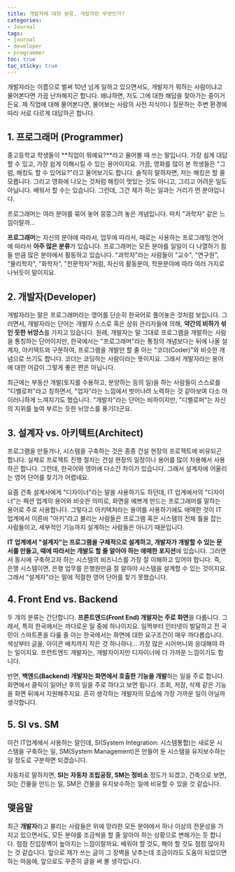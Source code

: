 ```yaml
---
title: 개발자에 대한 분류, 개발자란 무엇인가?
categories:
- Journal
tags:
- journal
- developer
- programmer
toc: true
toc_sticky: true
---
```


개발자라는 이름으로 벌써 10년 넘게 일하고 있으면서도, 개발자가 뭐하는 사람이냐고 물어본다면 가끔 난처해지곤 합니다. 왜냐하면, 저도 그에 대한 해답을 찾아가는 중이거든요. 제 직업에 대해 물어본다면, 물어보는 사람의 사전 지식이나 질문하는 주변 환경에 따라 서로 다르게 대답하곤 합니다.

## 1. 프로그래머 (Programmer)

중고등학교 학생들이 **직업이 뭐예요?**라고 물어볼 때 쓰는 말입니다. 가장 쉽게 대답할 수 있고, 가장 쉽게 이해시킬 수 있는 용어이지요. 가끔, 영화를 많이 본 학생들은 "그럼, 해킹도 할 수 있어요?"라고 물어보기도 합니다. 솔직히 말하자면, 저는 해킹은 할 줄 모릅니다. 그리고 영화에 나오는 것처럼 해킹이 멋있는 것도 아니고, 그리고 어려운 일도 아닙니다. 배워서 할 수는 있습니다. 그런데, 그건 제가 하는 일과는 거리가 먼 분야입니다.

프로그래머는 여러 분야를 묶어 놓어 뭉뚱그려 놓은 개념입니다. 마치 "과학자" 같은 느낌이랄까...

**프로그래머**는 자신의 분야에 따라서, 업무에 따라서, 때로는 사용하는 프로그래밍 언어에 따라서 **아주 많은 분류**가 있습니다. 프로그래머는 모든 분야를 일일이 다 나열하기 힘들 만큼 많은 분야에서 활동하고 있습니다. "과학자"라는 사람들이 "교수", "연구원", "물리학자", "화학자", "천문학자"처럼, 자신의 활동분야, 학문분야에 따라 여러 가지로 나뉘듯이 말이지요.


## 2. 개발자(Developer)

개발자라는 말은 프로그래머라는 영어를 단순히 한국어로 풀어놓은 것처럼 보입니다. 그러면서, 개발자라는 단어는 개발자 스스로 혹은 상위 관리자들에 의해, **약간의 비하가 섞인 듯한 뉘앙스**를 가지고 있습니다. 원래, 개발자는 말 그대로 프로그램을 개발하는 사람을 통칭하는 단어이지만, 한국에서는 "프로그래머"라는 통칭의 개념보다는 뒤에 나올 설계자, 아키텍트와 구분하여, 프로그램을 개발만 할 줄 아는 "코더(Coder)"와 비슷한 개념으로 쓰기도 합니다. 코더는 코딩하는 사람이라는 뜻이지요. 그래서 개발자라는 용어에 대한 어감이 그렇게 좋은 편은 아닙니다.

최근에는 부동산 개발(토지를 수용하고, 분양하는 등의 일)을 하는 사람들이 스스로를 "디벨로퍼"라고 칭하면서, "업자"라는 느낌에서 벗어나려 노력하는 것 같아보여 다소 아이러니하게 느껴지기도 했습니다. "개발자"라는 단어는 비하이지만, "디벨로퍼"는 자신의 지위를 높여 부르는 듯한 뉘앙스를 풍기더군요.


## 3. 설계자 vs. 아키텍트(Architect)

프로그램을 만들거나, 시스템을 구축하는 것은 종종 건설 현장의 프로젝트에 비유되곤 합니다. 실제로 프로젝트 진행 절차는 건설 현장의 일정이나 용어를 많이 차용해서 사용하곤 합니다. 그런데, 한국어와 영어에 다소간 차이가 있습니다. 그래서 설계자에 어울리는 영어 단어를 찾기가 어렵네요.

요즘 건축 설계사에게 "디자이너"라는 말을 사용하기도 하던데, IT 업계에서의 "디자이너"는 패션 업계의 용어와 비슷한 의미로, 화면을 예쁘게 만드는 프로그래머를 말하는 용어로 주로 사용합니다. 그렇다고 아키텍처라는 용어를 사용하기에도 애매한 것이 IT 업계에서 이른바 "아키"라고 불리는 사람들은 프로그램 혹은 시스템의 전체 틀을 잡는 사람들이고, 세부적인 기능까지 설계하는 사람들은 아니기 때문입니다.

**IT 업계에서 "설계자"는 프로그램을 구체적으로 설계하고, 개발자가 개발할 수 있는 문서를 만들고, 때에 따라서는 개발도 할 줄 알아야 하는 애매한 포지션**에 있습니다. 그러면서 동시에 구축하고자 하는 시스템의 비즈니스를 가장 잘 이해하고 있어야 합니다. 즉, 은행 시스템이면, 은행 업무를 은행원만큼 잘 알아야 시스템을 설계할 수 있는 것이지요. 그래서 "설계자"라는 말에 적절한 영어 단어를 찾기 못했습니다.


## 4. Front End vs. Backend

두 개의 분류는 간단합니다. **프론트엔드(Front End) 개발자는 주로 화면**을 다룹니다. 그래서, 특히 한국에서는 까다로운 일 중에 하나이지요. 일찍부터 인터넷이 발달하고 전 국민이 스마트폰을 다룰 줄 아는 한국에서는 화면에 대한 요구조건이 매우 까다롭습니다. 색상부터 글꼴, 아이콘 배치까지 작은 것 하나하나... 가장 많은 시어머니와 응대해야 하는 일이지요. 프런트엔드 개발자는, 개발자이지만 디자이너에 더 가까운 느낌이기도 합니다.

반면, **백엔드(Backend) 개발자는 화면에서 호출한 기능을 개발**하는 일을 주로 합니다. 화면에서 클릭이 일어난 후의 일을 주로 하다고 보면 됩니다. 조회, 저장, 삭제 같은 기능을 화면 뒤에서 지원해주지요. 흔히 생각하는 개발자의 모습에 가장 가까운 일이 아닐까 생각합니다.


## 5. SI vs. SM

이건 IT업계에서 사용하는 말인데, SI(System Integration: 시스템통합)는 새로운 시스템을 구축하는 일, SM(System Management)은 만들어 둔 시스템을 유지보수하는 일 정도로 구분하면 되겠습니다.

자동차로 말하자면, **SI는 자동차 조립공장, SM는 정비소** 정도가 되겠고, 건축으로 보면, SI는 건물을 만드는 일, SM은 건물을 유지보수하는 일에 비유할 수 있을 것 같습니다.


## 맺음말
최근 **개발자**라고 불리는 사람들은 위에 망라한 모든 분야에서 하나 이상의 전문성을 가지고 있으면서도, 모든 분야를 조금씩을 할 줄 알아야 하는 상황으로 변해가는 듯 합니다. 점점 진입장벽이 높아지는 느낌이랄까요. 배워야 할 것도, 해야 할 것도 점점 많아지는 것 같습니다. 앞으로 제가 쓰는 글이 그 장벽을 낮추는데 조금이라도 도움이 되었으면 하는 마음에, 앞으로도 꾸준히 글을 써 볼 생각입니다.
